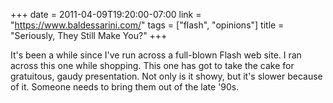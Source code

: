+++
date = 2011-04-09T19:20:00-07:00
link = "https://www.baldessarini.com/"
tags = ["flash", "opinions"]
title = "Seriously, They Still Make You?"
+++

It's been a while since I've run across a full-blown Flash web site. I ran across this one while shopping. This one has got to take the cake for gratuitous, gaudy presentation. Not only is it showy, but it's slower because of it. Someone needs to bring them out of the late '90s.
